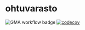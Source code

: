 # ohtuvarasto

![GMA workflow badge](https://github.com/Gaberol/ohtuvarasto/workflows/CI/badge.svg)
[![codecov](https://codecov.io/gh/Gaberol/ohtuvarasto/branch/main/graph/badge.svg?token=87EPDF89RS)](https://codecov.io/gh/Gaberol/ohtuvarasto)
